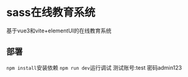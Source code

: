 # sass在线教育系统

基于vue3和vite+elementUI的在线教育系统

## 部署
`npm install`安装依赖
`npm run dev`运行调试
测试账号:test 密码admin123
  
